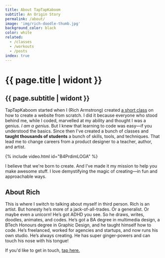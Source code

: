 ```yaml
---
title: About TapTapKaboom
subtitle: An Origin Story
permalink: /about/
image: 'img/rich-doodle-thumb.jpg'
background_color: black
color: white
related:
  - /classes
  - /workouts
  - /posts
index: true
---
```


# {{ page.title | widont }}
## {{ page.subtitle | widont }}

<p>TapTapKaboom started when I (Rich Armstrong) created <a href="http://skl.sh/2lzLHlT">a short class</a> on how to create a website from scratch. I did it because everyone who stood behind me, while I coded, marvelled at my ability and thought I was a genius. <em>I am a genius.</em> But I knew that learning to code was easy—if you understood the basics. Since then I've created a bunch of classes and <strong>taught thousands of students</strong> a bunch of skills, tools, and techniques. That lead me to change careers from a product designer to a teacher, author, and artist.</p>

{% include video.html id="B4PrdimLOGA" %}

<p>I believe that we're born to create. And I’ve made it my mission to help you make awesome stuff. I love demystifying the magic of creating—in fun and approachable ways.</p>

<h2>About Rich</h2>
<p>This is where I switch to talking about myself in third person. Rich is an artist. But honesty he’s more of a jack-of-all-trades. Or a generalist. Or maybe even a unicorn! He’s got ADHD you see. So he draws, writes, doodles, animates, and codes. He’s got a BA degree in multimedia design, a BTech Honours degree in Graphic Design, and he taught himself how to code. He’s freelanced, worked for agencies and startups, and now runs his own studio. He’s always creating. He has super ginger-powers and can touch his nose with his tongue!</p>

<p>If you'd like to get in touch, <a href="{% link pages/contact.md %}">tap here.</a></p>
